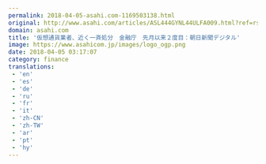 ```yaml
---
permalink: 2018-04-05-asahi.com-1169503138.html
original: http://www.asahi.com/articles/ASL444GYNL44ULFA009.html?ref=rss
domain: asahi.com
title: '仮想通貨業者、近く一斉処分　金融庁　先月以来２度目：朝日新聞デジタル'
image: https://www.asahicom.jp/images/logo_ogp.png
date: 2018-04-05 03:17:07
category: finance
translations: 
 - 'en'
 - 'es'
 - 'de'
 - 'ru'
 - 'fr'
 - 'it'
 - 'zh-CN'
 - 'zh-TW'
 - 'ar'
 - 'pt'
 - 'hy'
---
```


